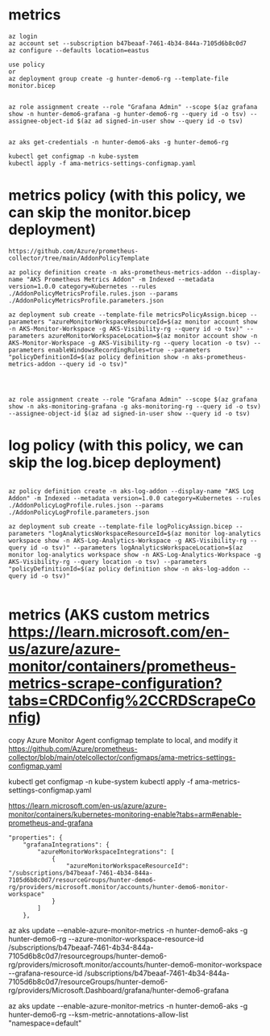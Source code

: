 # metrics 
```
az login
az account set --subscription b47beaaf-7461-4b34-844a-7105d6b8c0d7
az configure --defaults location=eastus

use policy 
or
az deployment group create -g hunter-demo6-rg --template-file monitor.bicep


az role assignment create --role "Grafana Admin" --scope $(az grafana show -n hunter-demo6-grafana -g hunter-demo6-rg --query id -o tsv) --assignee-object-id $(az ad signed-in-user show --query id -o tsv)


az aks get-credentials -n hunter-demo6-aks -g hunter-demo6-rg

kubectl get configmap -n kube-system
kubectl apply -f ama-metrics-settings-configmap.yaml
```


# metrics policy (with this policy, we can skip the monitor.bicep deployment)
```
https://github.com/Azure/prometheus-collector/tree/main/AddonPolicyTemplate

az policy definition create -n aks-prometheus-metrics-addon --display-name "AKS Prometheus Metrics Addon" -m Indexed --metadata version=1.0.0 category=Kubernetes --rules ./AddonPolicyMetricsProfile.rules.json --params ./AddonPolicyMetricsProfile.parameters.json

az deployment sub create --template-file metricsPolicyAssign.bicep --parameters "azureMonitorWorkspaceResourceId=$(az monitor account show -n AKS-Monitor-Workspace -g AKS-Visibility-rg --query id -o tsv)" --parameters azureMonitorWorkspaceLocation=$(az monitor account show -n AKS-Monitor-Workspace -g AKS-Visibility-rg --query location -o tsv) --parameters enableWindowsRecordingRules=true --parameters "policyDefinitionId=$(az policy definition show -n aks-prometheus-metrics-addon --query id -o tsv)"




az role assignment create --role "Grafana Admin" --scope $(az grafana show -n aks-monitoring-grafana -g aks-monitoring-rg --query id -o tsv) --assignee-object-id $(az ad signed-in-user show --query id -o tsv)
```
# log policy (with this policy, we can skip the log.bicep deployment)
```

az policy definition create -n aks-log-addon --display-name "AKS Log Addon" -m Indexed --metadata version=1.0.0 category=Kubernetes --rules ./AddonPolicyLogProfile.rules.json --params ./AddonPolicyLogProfile.parameters.json

az deployment sub create --template-file logPolicyAssign.bicep --parameters "logAnalyticsWorkspaceResourceId=$(az monitor log-analytics workspace show -n AKS-Log-Analytics-Workspace -g AKS-Visibility-rg --query id -o tsv)" --parameters logAnalyticsWorkspaceLocation=$(az monitor log-analytics workspace show -n AKS-Log-Analytics-Workspace -g AKS-Visibility-rg --query location -o tsv) --parameters "policyDefinitionId=$(az policy definition show -n aks-log-addon --query id -o tsv)"


```




# metrics (AKS custom metrics https://learn.microsoft.com/en-us/azure/azure-monitor/containers/prometheus-metrics-scrape-configuration?tabs=CRDConfig%2CCRDScrapeConfig)

copy Azure Monitor Agent configmap template to local, and modify it
https://github.com/Azure/prometheus-collector/blob/main/otelcollector/configmaps/ama-metrics-settings-configmap.yaml

kubectl get configmap -n kube-system
kubectl apply -f ama-metrics-settings-configmap.yaml


https://learn.microsoft.com/en-us/azure/azure-monitor/containers/kubernetes-monitoring-enable?tabs=arm#enable-prometheus-and-grafana


    "properties": {
        "grafanaIntegrations": {
            "azureMonitorWorkspaceIntegrations": [
                {
                    "azureMonitorWorkspaceResourceId": "/subscriptions/b47beaaf-7461-4b34-844a-7105d6b8c0d7/resourceGroups/hunter-demo6-rg/providers/microsoft.monitor/accounts/hunter-demo6-monitor-workspace"
                }
            ]
        },


az aks update --enable-azure-monitor-metrics -n hunter-demo6-aks -g hunter-demo6-rg --azure-monitor-workspace-resource-id /subscriptions/b47beaaf-7461-4b34-844a-7105d6b8c0d7/resourcegroups/hunter-demo6-rg/providers/microsoft.monitor/accounts/hunter-demo6-monitor-workspace --grafana-resource-id /subscriptions/b47beaaf-7461-4b34-844a-7105d6b8c0d7/resourceGroups/hunter-demo6-rg/providers/Microsoft.Dashboard/grafana/hunter-demo6-grafana


az aks update --enable-azure-monitor-metrics -n hunter-demo6-aks -g hunter-demo6-rg --ksm-metric-annotations-allow-list "namespace=default"
